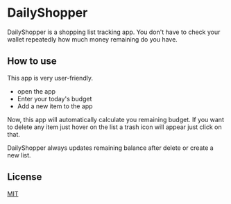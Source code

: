 # DailyShopper

DailyShopper is a shopping list tracking app. You don't have to check your wallet repeatedly how much money remaining do you have.

## How to use
This app is very user-friendly.
* open the app
* Enter your today's budget 
* Add a new item to the app

Now, this app will automatically calculate you remaining budget. If you want to delete any item just hover on the list a trash icon will appear just click on that. 

DailyShopper always updates remaining balance after delete or create a new list.

## License
[MIT](https://choosealicense.com/licenses/mit/)